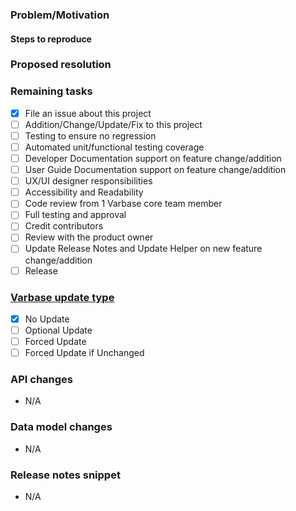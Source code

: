 ### Problem/Motivation

#### Steps to reproduce

### Proposed resolution


### Remaining tasks
- [x] File an issue about this project
- [ ] Addition/Change/Update/Fix to this project
- [ ] Testing to ensure no regression
- [ ] Automated unit/functional testing coverage
- [ ] Developer Documentation support on feature change/addition
- [ ] User Guide Documentation support on feature change/addition
- [ ] UX/UI designer responsibilities
- [ ] Accessibility and Readability
- [ ] Code review from 1 Varbase core team member
- [ ] Full testing and approval
- [ ] Credit contributors
- [ ] Review with the product owner
- [ ] Update Release Notes and Update Helper on new feature change/addition
- [ ] Release

### [Varbase update type](https://docs.varbase.vardot.com/developers/updating-varbase/handling-configuration-updates#change-or-update-types)
- [x] No Update
- [ ] Optional Update
- [ ] Forced Update
- [ ] Forced Update if Unchanged

### API changes
* N/A

### Data model changes
* N/A

### Release notes snippet
* N/A
